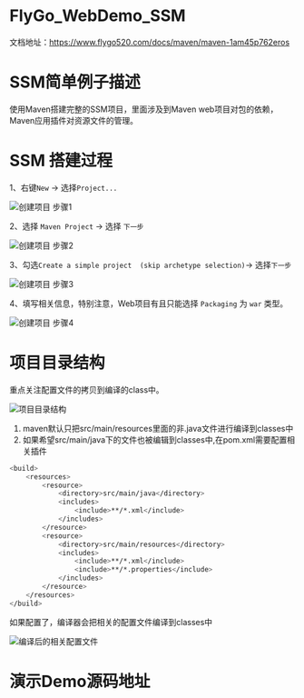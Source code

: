 # FlyGo_WebDemo_SSM

文档地址：https://www.flygo520.com/docs/maven/maven-1am45p762eros

# SSM简单例子描述

使用Maven搭建完整的SSM项目，里面涉及到Maven web项目对包的依赖，Maven应用插件对资源文件的管理。

# SSM 搭建过程

1、右键`New` -> 选择`Project...`

![创建项目 步骤1](https://www.flygo520.com/uploads/maven/images/m_638f1b24969a3ea13141e3fe99ae3bc9_r.png#size=360x0)

2、选择 `Maven Project` -> 选择 `下一步`

![创建项目 步骤2](https://www.flygo520.com/uploads/maven/images/m_13308dbd630a31831c4738811141fdf6_r.png#size=360x0)

3、勾选`Create a simple project  (skip archetype selection)`-> 选择`下一步`

![创建项目 步骤3](https://www.flygo520.com/uploads/maven/images/m_fed3710f5cac4cfe7890998cd9e20375_r.png#size=360x0)

4、填写相关信息，特别注意，Web项目有且只能选择 `Packaging` 为 `war` 类型。

![创建项目 步骤4](https://www.flygo520.com/uploads/maven/images/m_8ce90583bac3478edac61bd2217eed55_r.png#size=360x0)

# 项目目录结构

重点关注配置文件的拷贝到编译的class中。

![项目目录结构](https://www.flygo520.com/uploads/maven/images/m_d1a827d003c4a3df9953a70f0f7b8208_r.png#size=240x0)

1. maven默认只把src/main/resources里面的非.java文件进行编译到classes中
2. 如果希望src/main/java下的文件也被编辑到classes中,在pom.xml需要配置相关插件

```bash
<build>
	<resources>
		<resource>
			<directory>src/main/java</directory>
			<includes>
				<include>**/*.xml</include>
			</includes>
		</resource>
		<resource>
			<directory>src/main/resources</directory>
			<includes>
				<include>**/*.xml</include>
				<include>**/*.properties</include>
			</includes>
		</resource>
	</resources>
</build>
```
如果配置了，编译器会把相关的配置文件编译到classes中

![编译后的相关配置文件](https://www.flygo520.com/uploads/maven/images/m_e59a3ec7f33fb40b30a96599bc58399c_r.png#size=240x0)

# 演示Demo源码地址


